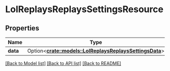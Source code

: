 # LolReplaysReplaysSettingsResource

## Properties

Name | Type | Description | Notes
------------ | ------------- | ------------- | -------------
**data** | Option<[**crate::models::LolReplaysReplaysSettingsData**](LolReplaysReplaysSettingsData.md)> |  | [optional]

[[Back to Model list]](../README.md#documentation-for-models) [[Back to API list]](../README.md#documentation-for-api-endpoints) [[Back to README]](../README.md)


